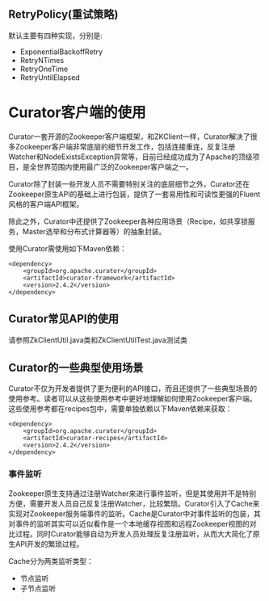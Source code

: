 ## RetryPolicy(重试策略)
默认主要有四种实现，分别是:

* ExponentialBackoffRetry
* RetryNTimes
* RetryOneTime
* RetryUntilElapsed

# Curator客户端的使用

Curator一套开源的Zookeeper客户端框架，和ZKClient一样，Curator解决了很多Zookeeper客户端非常底层的细节开发工作，包括连接重连，反复注册Watcher和NodeExistsException异常等，目前已经成功成为了Apache的顶级项目，是全世界范围内使用最广泛的Zookeeper客户端之一。

Curator除了封装一些开发人员不需要特别关注的底层细节之外，Curator还在Zookeeper原生API的基础上进行包装，提供了一套易用性和可读性更强的Fluent风格的客户端API框架。

除此之外，Curator中还提供了Zookeeper各种应用场景（Recipe，如共享锁服务，Master选举和分布式计算器等）的抽象封装。

使用Curator需使用如下Maven依赖：
```
<dependency>
    <groupId>org.apache.curator</groupId>
    <artifactId>curator-framework</artifactId>
    <version>2.4.2</version>
</dependency>
```

## Curator常见API的使用

请参照ZkClientUtil.java类和ZkClientUtilTest.java测试类

## Curator的一些典型使用场景

Curator不仅为开发者提供了更为便利的API接口，而且还提供了一些典型场景的使用参考。读者可以从这些使用参考中更好地理解如何使用Zookeeper客户端。这些使用参考都在recipes包中，需要单独依赖以下Maven依赖来获取：
```
<dependency>
    <groupId>org.apache.curator</groupId>
    <artifactId>curator-recipes</artifactId>
    <version>2.4.2</version>
</dependency>
```

### 事件监听

Zookeeper原生支持通过注册Watcher来进行事件监听，但是其使用并不是特别方便，需要开发人员自己反复注册Watcher，比较繁琐。Curator引入了Cache来实现对Zookeeper服务端事件的监听。Cache是Curator中对事件监听的包装，其对事件的监听其实可以近似看作是一个本地缓存视图和远程Zookeeper视图的对比过程。同时Curator能够自动为开发人员处理反复注册监听，从而大大简化了原生API开发的繁琐过程。

Cache分为两类监听类型：

* 节点监听
* 子节点监听











